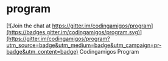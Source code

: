 # program

[![Join the chat at https://gitter.im/codingamigos/program](https://badges.gitter.im/codingamigos/program.svg)](https://gitter.im/codingamigos/program?utm_source=badge&utm_medium=badge&utm_campaign=pr-badge&utm_content=badge)
Codingamigos Program
